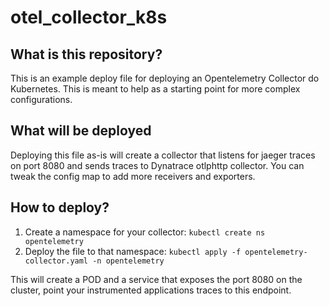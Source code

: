 #  otel_collector_k8s

## What is this repository?

This is an example deploy file for deploying an Opentelemetry Collector do Kubernetes. This is meant to help as a starting point for more complex configurations.

## What will be deployed

Deploying this file as-is will create a collector that listens for jaeger traces on port 8080 and sends traces to Dynatrace otlphttp collector. You can tweak the config map to add more receivers and exporters.

## How to deploy?

1. Create a namespace for your collector: `kubectl create ns opentelemetry`
2. Deploy the file to that namespace: `kubectl apply -f opentelemetry-collector.yaml -n opentelemetry`

This will create a POD and a service that exposes the port 8080 on the cluster, point your instrumented applications traces to this endpoint.